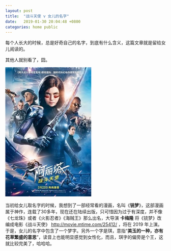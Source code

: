 ```yaml
---
layout: post
title:  "战斗天使 v 女儿的名字"
date:   2019-01-30 20:04:48 +0800
categories: home public
---
```

每个人长大的时候，总是好奇自己的名字，到底有什么含义，这篇文章就是留给女儿阅读的。

其他人就别看了，囧。

![](/img/chongmeng.jpg)

当初给女儿取名字的时候，我想到了一部经常看的漫画，名叫《**铳梦**》，这部漫画属于神作，连载了30多年，现在还在陆续出版，只可惜因为过于有深度，并不像《七龙珠》或者《火影忍者》《海贼王》那么出名，大导演 **卡梅隆** 将《铳梦》改编成电影《战斗天使》 http://movie.mtime.com/25412/ ，将在 2019 年上演。于是，女儿的名字中包含了一个梦字。另外一个字是琪，意指“**美玉的一种，亦有花草繁盛的意思**”，读音上也能明显感觉到女性化，而且，琪字的偏旁是个王，这就比较完美了，哈哈哈。
